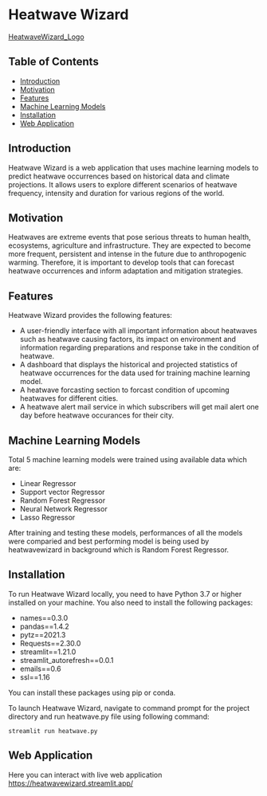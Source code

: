 # Heatwave Wizard

[HeatwaveWizard_Logo](Heatwavewizard_logo.png)

## Table of Contents
- [Introduction](#introduction)
- [Motivation](#motivation)
- [Features](#features)
- [Machine Learning Models](#machine-learning-models)
- [Installation](#installation)
- [Web Application](#web-application)

## Introduction
Heatwave Wizard is a web application that uses machine learning models to predict heatwave occurrences based on historical data and climate projections. It allows users to explore different scenarios of heatwave frequency, intensity and duration for various regions of the world.

## Motivation

Heatwaves are extreme events that pose serious threats to human health, ecosystems, agriculture and infrastructure. They are expected to become more frequent, persistent and intense in the future due to anthropogenic warming. Therefore, it is important to develop tools that can forecast heatwave occurrences and inform adaptation and mitigation strategies.

## Features

Heatwave Wizard provides the following features:

- A user-friendly interface with all important information about heatwaves such as heatwave causing factors, its impact on environment and 
information regarding preparations and response take in the condition of heatwave.
- A dashboard that displays the historical and projected statistics of heatwave occurrences for the data used for training machine learning model.
- A heatwave forcasting section to forcast condition of upcoming heatwaves for different cities.
- A heatwave alert mail service in which subscribers will get mail alert one day before heatwave occurances for their city.

## Machine Learning Models

Total 5 machine learning models were trained using available data which are:
- Linear Regressor
- Support vector Regressor
- Random Forest Regressor
- Neural Network Regressor
- Lasso Regressor

After training and testing these models, performances of all the models were comparied and best performing model is being used by heatwavewizard in background which is Random Forest Regressor.

## Installation

To run Heatwave Wizard locally, you need to have Python 3.7 or higher installed on your machine. You also need to install the following packages:

- names==0.3.0
- pandas==1.4.2
- pytz==2021.3
- Requests==2.30.0
- streamlit==1.21.0
- streamlit_autorefresh==0.0.1
- emails==0.6
- ssl==1.16

You can install these packages using pip or conda.

To launch Heatwave Wizard, navigate to command prompt for the project directory and run heatwave.py file using following command:

```
streamlit run heatwave.py

```
## Web Application 
Here you can interact with live web application 
https://heatwavewizard.streamlit.app/

